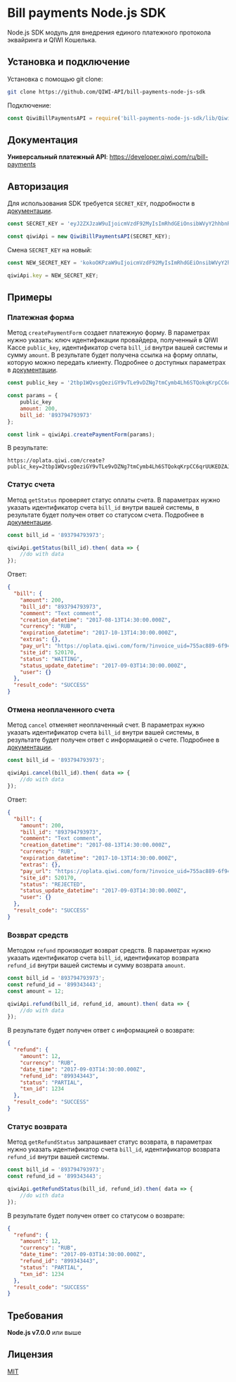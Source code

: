 # Bill payments Node.js SDK
Node.js SDK модуль для внедрения единого платежного протокола эквайринга и QIWI Кошелька.

## Установка и подключение

Установка с помощью git clone:

```bash
git clone https://github.com/QIWI-API/bill-payments-node-js-sdk
```

Подключение:

```javascript
const QiwiBillPaymentsAPI = require('bill-payments-node-js-sdk/lib/QiwiBillPaymentsAPI.js');
```

## Документация

**Универсальный платежный API**: https://developer.qiwi.com/ru/bill-payments

## Авторизация

Для использования SDK требуется `SECRET_KEY`, подробности в [документации](https://developer.qiwi.com/ru/bill-payments/#auth).

```javascript
const SECRET_KEY = 'eyJ2ZXJzaW9uIjoicmVzdF92MyIsImRhdGEiOnsibWVyY2hhbnRfaWQiOjUyNjgxMiwiYXBpX3VzZXJfaWQiOjcxNjI2MTk3LCJzZWNyZXQiOiJmZjBiZmJiM2UxYzc0MjY3YjIyZDIzOGYzMDBkNDhlYjhiNTnONPININONPN090MTg5ZjMwYzZhY2RjMzg1In19';

const qiwiApi = new QiwiBillPaymentsAPI(SECRET_KEY);
```

Смена `SECRET_KEY` на новый:

```javascript
const NEW_SECRET_KEY = 'kokoOKPzaW9uIjoicmVzdF92MyIsImRhdGEiOnsibWVyY2hhbnRfaWQiOjUyNjgxMiwiYXBpX3VzZXJfaWQiOjcxNjI2MTk3LCJzZWNyZXQiOiJmZjBiZmJiM2UxYzc0MjY3YjIyZDIzOGYzMDBkNDhlYjhiNTk5NmIbhchhbbHBHIBDBICIBSBSJBSICUSIUUbuui34';

qiwiApi.key = NEW_SECRET_KEY;
```

## Примеры

### Платежная форма

Метод `createPaymentForm` создает платежную форму. В параметрах нужно указать: ключ идентификации провайдера, полученный в QIWI Кассе `public_key`, идентификатор счета `bill_id` внутри вашей системы и сумму `amount`. В результате будет получена ссылка на форму оплаты, которую можно передать клиенту. Подробнее о доступных параметрах в [документации](https://developer.qiwi.com/ru/bill-payments/#http).

```javascript
const public_key = '2tbp1WQvsgQeziGY9vTLe9vDZNg7tmCymb4Lh6STQokqKrpCC6qrUUKEDZAJ7mvFnzr1yTebUiQaBLDnebLMMxL8nc6FF5zfmGQnypdXCbQJqHEJW5RJmKfj8nvgc';

const params = {
    public_key
    amount: 200,
    bill_id: '893794793973'
};

const link = qiwiApi.createPaymentForm(params);       
```

В результате:

```
https://oplata.qiwi.com/create?public_key=2tbp1WQvsgQeziGY9vTLe9vDZNg7tmCymb4Lh6STQokqKrpCC6qrUUKEDZAJ7mvFnzr1yTebUiQaBLDnebLMMxL8nc6FF5zfmGQnypdXCbQJqHEJW5RJmKfj8nvgc&amount=200&bill_id=893794793973
```

### Статус счета

Метод `getStatus` проверяет статус оплаты счета. В параметрах нужно указать идентификатор счета `bill_id` внутри вашей системы, в результате будет получен ответ со статусом счета. Подробнее в [документации](https://developer.qiwi.com/ru/bill-payments/#invoice-status).

```javascript
const bill_id = '893794793973';

qiwiApi.getStatus(bill_id).then( data => {
    //do with data
});
```

Ответ:

```json
{
  "bill": {
    "amount": 200,
    "bill_id": "893794793973",
    "comment": "Text comment",
    "creation_datetime": "2017-08-13T14:30:00.000Z",
    "currency": "RUB",
    "expiration_datetime": "2017-10-13T14:30:00.000Z",
    "extras": {},
    "pay_url": "https://oplata.qiwi.com/form/?invoice_uid=755ac889-6f94-4f82-a0b8-3dffc24afa60",
    "site_id": 520170,
    "status": "WAITING",
    "status_update_datetime": "2017-09-03T14:30:00.000Z",
    "user": {}
  },
  "result_code": "SUCCESS"
}
```

### Отмена неоплаченного счета

Метод `cancel` отменяет неоплаченный счет. В параметрах нужно указать идентификатор счета `bill_id` внутри вашей системы, в результате будет получен ответ с информацией о счете. Подробнее в [документации](https://developer.qiwi.com/ru/bill-payments/#invoice-status).

```javascript
const bill_id = '893794793973';

qiwiApi.cancel(bill_id).then( data => {
    //do with data
});
```

Ответ:

```json
{
  "bill": {
    "amount": 200,
    "bill_id": "893794793973",
    "comment": "Text comment",
    "creation_datetime": "2017-08-13T14:30:00.000Z",
    "currency": "RUB",
    "expiration_datetime": "2017-10-13T14:30:00.000Z",
    "extras": {},
    "pay_url": "https://oplata.qiwi.com/form/?invoice_uid=755ac889-6f94-4f82-a0b8-3dffc24afa60",
    "site_id": 520170,
    "status": "REJECTED",
    "status_update_datetime": "2017-09-03T14:30:00.000Z",
    "user": {}
  },
  "result_code": "SUCCESS"
}
```

### Возврат средств

Методом `refund` производит возврат средств. В параметрах нужно указать идентификатор счета `bill_id`, идентификатор возврата `refund_id` внутри вашей системы и сумму возврата `amount`.

```javascript
const bill_id = '893794793973';
const refund_id = '899343443';
const amount = 12;

qiwiApi.refund(bill_id, refund_id, amount).then( data => {
    //do with data
});
```

В результате будет получен ответ c информацией о возврате:

```json
{
  "refund": {
    "amount": 12,
    "currency": "RUB",
    "date_time": "2017-09-03T14:30:00.000Z",
    "refund_id": "899343443",
    "status": "PARTIAL",
    "txn_id": 1234
  },
  "result_code": "SUCCESS"
}
```

### Статус возврата

Метод `getRefundStatus` запрашивает статус возврата, в параметрах нужно указать идентификатор счета `bill_id`, идентификатор возврата `refund_id` внутри вашей системы. 

```javascript
const bill_id = '893794793973';
const refund_id = '899343443';

qiwiApi.getRefundStatus(bill_id, refund_id).then( data => {
    //do with data
});
```

В результате будет получен ответ cо статусом о возврате:

```json
{
  "refund": {
    "amount": 12,
    "currency": "RUB",
    "date_time": "2017-09-03T14:30:00.000Z",
    "refund_id": "899343443",
    "status": "PARTIAL",
    "txn_id": 1234
  },
  "result_code": "SUCCESS"
}
```

## Требования

**Node.js v7.0.0** или выше

## Лицензия

[MIT](LICENSE)